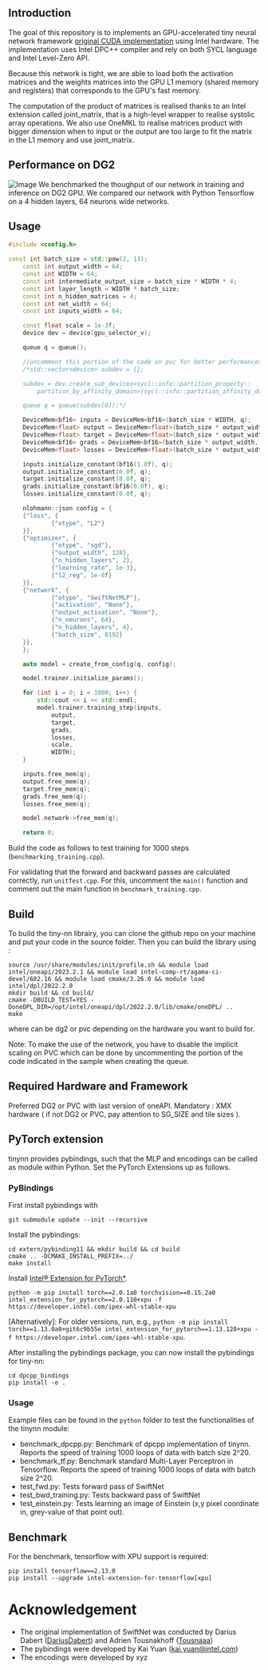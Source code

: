 ## Introduction
The goal of this repository is to implements an GPU-accelerated tiny neural network framework [original CUDA implementation](https://github.com/NVlabs/tiny-cuda-nn) using Intel hardware. The implementation uses Intel DPC++ compiler and rely on both SYCL language and Intel Level-Zero API.

Because this network is tight, we are able to load both the activation matrices and the weights matrices into the GPU L1 memory (shared memory and registers) that corresponds to the GPU's fast memory.

The computation of the product of matrices is realised thanks to an Intel extension called joint_matrix, that is a high-level wrapper to realise systolic array operations. We also use OneMKL to realise matrices product with bigger dimension when to input or the output are too large to fit the matrix in the L1 memory and use joint_matrix.

## Performance on DG2
![Image](data/performances.png)
We benchmarked the thoughput of our network in training and inference on DG2 GPU. We compared our network with Python Tensorflow on a 4 hidden layers, 64 neurons wide networks.

## Usage
```cpp
#include <config.h>

const int batch_size = std::pow(2, 13);
    const int output_width = 64;
    const int WIDTH = 64;
    const int intermediate_output_size = batch_size * WIDTH * 4;
    const int layer_length = WIDTH * batch_size;
    const int n_hidden_matrices = 4;
    const int net_width = 64;
    const int inputs_width = 64;

    const float scale = 1e-3f;
    device dev = device(gpu_selector_v);

    queue q = queue();

    //uncomment this portion of the code on pvc for better performances
    /*std::vector<device> subdev = {};

    subdev = dev.create_sub_devices<sycl::info::partition_property::
        partition_by_affinity_domain>(sycl::info::partition_affinity_domain::numa);

    queue q = queue(subdev[0]);*/

    DeviceMem<bf16> inputs = DeviceMem<bf16>(batch_size * WIDTH, q);
    DeviceMem<float> output = DeviceMem<float>(batch_size * output_width, q);
    DeviceMem<float> target = DeviceMem<float>(batch_size * output_width, q);
    DeviceMem<bf16> grads = DeviceMem<bf16>(batch_size * output_width, q);
    DeviceMem<float> losses = DeviceMem<float>(batch_size * output_width, q);

    inputs.initialize_constant(bf16(1.0f), q);
    output.initialize_constant(0.0f, q);
    target.initialize_constant(8.0f, q);
    grads.initialize_constant(bf16(0.0f), q);
    losses.initialize_constant(0.0f, q);

    nlohmann::json config = {
    {"loss", {
            {"otype", "L2"}
    }},
    {"optimizer", {
            {"otype", "sgd"},
            {"output_width", 128},
            {"n_hidden_layers", 2},
            {"learning_rate", 1e-3},
            {"l2_reg", 1e-8f}
    }},
    {"network", {
            {"otype", "SwiftNetMLP"},
            {"activation", "None"},
            {"output_activation", "None"},
            {"n_neurons", 64},
            {"n_hidden_layers", 4},
            {"batch_size", 8192}
    }},
    };

    auto model = create_from_config(q, config);

    model.trainer.initialize_params();

    for (int i = 0; i < 1000; i++) {
        std::cout << i << std::endl;
        model.trainer.training_step(inputs,
            output,
            target,
            grads,
            losses,
            scale,
            WIDTH);
    }

    inputs.free_mem(q);
    output.free_mem(q);
    target.free_mem(q);
    grads.free_mem(q);
    losses.free_mem(q);

    model.network->free_mem(q);

    return 0;

```

Build the code as follows to test training for 1000 steps (`benchmarking_training.cpp`).

For validating that the forward and backward passes are calculated correctly, run `unitTest.cpp`. For this, uncomment the `main()` function and comment out the main function in `benchmark_training.cpp`.


## Build

To build the tiny-nn librairy, you can clone the github repo on your machine and put your code in the source folder.
Then you can build the library using :

```
source /usr/share/modules/init/profile.sh && module load intel/oneapi/2023.2.1 && module load intel-comp-rt/agama-ci-devel/682.16 && module load cmake/3.26.0 && module load intel/dpl/2022.2.0
mkdir build && cd build/
cmake -DBUILD_TEST=YES -DoneDPL_DIR=/opt/intel/oneapi/dpl/2022.2.0/lib/cmake/oneDPL/ ..
make 
```

where <options> can be dg2 or pvc depending on the hardware you want to build for.

Note: To make the use of the network, you have to disable the implicit scaling on PVC which can be done by uncommenting the portion of the code indicated in the sample when creating the queue.


## Required Hardware and Framework
Preferred DG2 or PVC with last version of oneAPI.
Mandatory : XMX hardware ( if not DG2 or PVC, pay attention to SG_SIZE and tile sizes ).

## PyTorch extension
tinynn provides pybindings, such that the MLP and encodings can be called as module within Python. Set the PyTorch Extensions up as follows.

### PyBindings

First install pybindings with
```
git submodule update --init --recursive
```

Install the pybindings:
```
cd extern/pybinding11 && mkdir build && cd build
cmake .. -DCMAKE_INSTALL_PREFIX=../
make install
```

Install [Intel® Extension for PyTorch*](https://github.com/intel/intel-extension-for-pytorch).
```
python -m pip install torch==2.0.1a0 torchvision==0.15.2a0 intel_extension_for_pytorch==2.0.110+xpu -f https://developer.intel.com/ipex-whl-stable-xpu
```
[Alternatively]: For older versions, run, e.g., `python -m pip install torch==1.13.0a0+git6c9b55e intel_extension_for_pytorch==1.13.120+xpu -f https://developer.intel.com/ipex-whl-stable-xpu`.

After installing the pybindings package, you can now install the pybindings for tiny-nn:
```
cd dpcpp_bindings
pip install -e .
```

### Usage

Example files can be found in the `python` folder to test the functionalities of the tinynn module:

- benchmark_dpcpp.py: Benchmark of dpcpp implementation of tinynn. Reports the speed of training 1000 loops of data with batch size 2^20.
- benchmark_tf.py:  Benchmark standard Multi-Layer Perceptron in Tensorflow. Reports the speed of training 1000 loops of data with batch size 2^20.
- test_fwd.py: Tests forward pass of SwiftNet
- test_bwd_training.py: Tests backward pass of SwiftNet
- test_einstein.py: Tests learning an image of Einstein (x,y pixel coordinate in, grey-value of that point out).

## Benchmark

For the benchmark, tensorflow with XPU support is required:
```
pip install tensorflow==2.13.0
pip install --upgrade intel-extension-for-tensorflow[xpu]
```

# Acknowledgement

- The original implementation of SwiftNet was conducted by Darius Dabert ([DariusDabert](https://github.com/DariusDabert)) and Adrien Tousnakhoff ([Tousnaaa](https://github.com/Tousnaaa))
- The pybindings were developed by Kai Yuan (kai.yuan@intel.com)
- The encodings were developed by xyz
